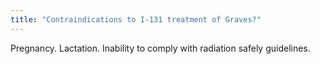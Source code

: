 ```yaml
---
title: "Contraindications to I-131 treatment of Graves?"
---
```

Pregnancy. Lactation. Inability to comply with radiation safely guidelines.

